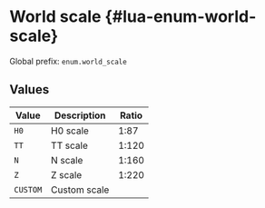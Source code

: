 # World scale {#lua-enum-world-scale}

Global prefix: `enum.world_scale`

## Values

| Value    | Description  | Ratio |
| -------- | ------------ | ----- |
| `H0`     | H0 scale     | 1:87  |
| `TT`     | TT scale     | 1:120 |
| `N`      | N scale      | 1:160 |
| `Z`      | Z scale      | 1:220 |
| `CUSTOM` | Custom scale |       |
